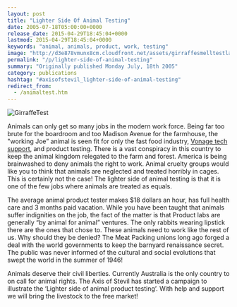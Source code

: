 ```yaml
---
layout: post
title: "Lighter Side Of Animal Testing"
date: 2005-07-18T05:00:00+0000
release_date: 2015-04-29T18:45:04+0000
lastmod: 2015-04-29T18:45:04+0000
keywords: "animal, animals, product, work, testing"
image: "http://d3e878vmunx8cm.cloudfront.net/assets/girraffesmelltestlarge.jpg"
permalink: "/p/lighter-side-of-animal-testing"
summary: "Originally published Monday July, 18th 2005"
category: publications
hashtag: "#axisofstevil_lighter-side-of-animal-testing"
redirect_from:
  - /animaltest.htm
---
```


[id_1]: http://d3e878vmunx8cm.cloudfront.net/assets/girraffesmelltestlarge.jpg "GirraffeTest"
![GirraffeTest][id_1]

Animals can only get so many jobs in the modern work force. Being far too brute for the boardroom and too Madison Avenue for the farmhouse, the "working Joe” animal is seen fit for only the fast food industry, [Vonage tech support](http://d3e878vmunx8cm.cloudfront.net/assets/vonage.gif "Vonage tech support"), and product testing. There is a vast conspiracy in this country to keep the animal kingdom relegated to the farm and forest. America is being brainwashed to deny animals the right to work. Animal cruelty groups would like you to think that animals are neglected and treated horribly in cages. This is certainly not the case! The lighter side of animal testing is that it is one of the few jobs where animals are treated as equals.

The average animal product tester makes $18 dollars an hour, has full health care and 3 months paid vacation. While you have been taught that animals suffer indignities on the job, the fact of the matter is that Product labs are generally “by animal for animal” ventures. The only rabbits wearing lipstick there are the ones that chose to. These animals need to work like the rest of us. Why should they be denied? The Meat Packing unions long ago forged a deal with the world governments to keep the barnyard renaissance secret. The public was never informed of the cultural and social evolutions that swept the world in the summer of 1946!

Animals deserve their civil liberties. Currently Australia is the only country to on call for animal rights. The Axis of Stevil has started a campaign to illustrate the ‘Lighter side of animal product testing’. With help and support we will bring the livestock to the free market!
